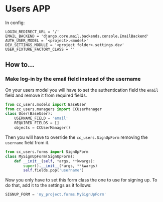 # Users APP

In config:
```
LOGIN_REDIRECT_URL = '/'
EMAIL_BACKEND = 'django.core.mail.backends.console.EmailBackend'
AUTH_USER_MODEL = '<project>.<model>'
DEV_SETTINGS_MODULE = '<project folder>.settings.dev'
USER_FIXTURE_FACTORY_CLASS = ''
```

## How to...

### Make log-in by the email field instead of the username

On your users model you will have to set the authentication field the `email` field and remove it from required fields.

```python
from cc_users.models import BaseUser
from cc_users.managers import CCUserManager
class User(BaseUser):
    USERNAME_FIELD = 'email'
    REQUIRED_FIELDS = []
    objects = CCUserManager()
```

Then you will have to override the `cc_users.SignUpForm` removing the `username` field from it.

```python
from cc_users.forms import SignUpForm
class MySignUpForm(SignUpForm):
    def __init__(self, *args, **kwargs):
        super().__init__(*args, **kwargs)
        self.fields.pop('username')

```

Now you only have to set this form class the one to use for signing up. To do that, add it to the settings as it follows:

```python
SIGNUP_FORM = 'my_project.forms.MySignUpForm'
```
